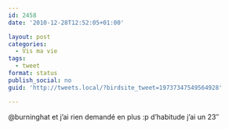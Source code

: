 ```yaml
---
id: 2458
date: '2010-12-28T12:52:05+01:00'

layout: post
categories:
  - Vis ma vie
tags:
  - tweet
format: status
publish_social: no
guid: 'http://tweets.local/?birdsite_tweet=19737347549564928'

---
```


@burninghat et j’ai rien demandé en plus :p d’habitude j’ai un 23″